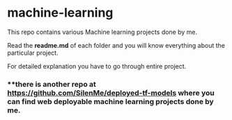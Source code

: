 # machine-learning

This repo contains various Machine learning projects done by me.

Read the **readme.md** of each folder and you will know everything about the particular project.

For detailed explanation you have to go through entire project.

### **there is another repo at https://github.com/SilenMe/deployed-tf-models where you can find web deployable machine learning projects done by me.

